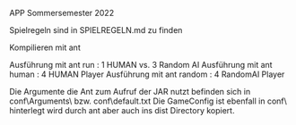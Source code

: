 APP Sommersemester 2022

Spielregeln sind in SPIELREGELN.md zu finden

Kompilieren mit ant

Ausführung mit ant run : 1 HUMAN vs. 3 Random AI
Ausführung mit ant human : 4 HUMAN Player
Ausführung mit ant random : 4 RandomAI Player


Die Argumente die Ant zum Aufruf der JAR nutzt befinden sich in conf\Arguments\  bzw. conf\default.txt
Die GameConfig ist ebenfall in conf\ hinterlegt wird durch ant aber auch ins dist Directory kopiert.


